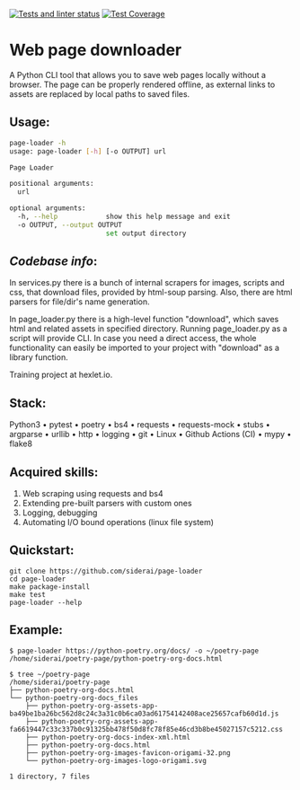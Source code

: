 [![Tests and linter status](https://github.com/siderai/page-loader/actions/workflows/tests_and_linter_status.yml/badge.svg)](https://github.com/siderai/page-loader/actions/workflows/tests_and_linter_status.yml)
[![Test Coverage](https://api.codeclimate.com/v1/badges/b69cb85969106592d227/test_coverage)](https://codeclimate.com/github/siderai/page-loader/test_coverage)

# Web page downloader
A Python CLI tool that allows you to save web pages locally without a browser. The page can be properly rendered offline, as external links to assets are replaced by local paths to saved files.

## Usage:
``` bash
page-loader -h
usage: page-loader [-h] [-o OUTPUT] url

Page Loader

positional arguments:
  url

optional arguments:
  -h, --help            show this help message and exit
  -o OUTPUT, --output OUTPUT
                        set output directory
```

## **_Codebase info_**: 

In services.py there is a bunch of internal scrapers for images, scripts and css, that download files, provided by html-soup parsing. Also, there are html parsers for file/dir's name generation.

In page_loader.py there is a high-level function "download", which saves html and related assets in specified directory. Running page_loader.py as a script will provide CLI. In case you need a direct access, the whole functionality can easily be imported to your project with "download" as a library function. 

Training project at hexlet.io.

## Stack:

Python3
• pytest
• poetry
• bs4
• requests
• requests-mock
• stubs
• argparse
• urllib
• http
• logging
• git
• Linux
• Github Actions (CI)
• mypy
• flake8



## Acquired skills:
1. Web scraping using requests and bs4
2. Extending pre-built parsers with custom ones
3. Logging, debugging
4. Automating I/O bound operations (linux file system)




## Quickstart:

``` 
git clone https://github.com/siderai/page-loader
cd page-loader
make package-install
make test
page-loader --help
```

## Example:
``` 
$ page-loader https://python-poetry.org/docs/ -o ~/poetry-page
/home/siderai/poetry-page/python-poetry-org-docs.html

$ tree ~/poetry-page
/home/siderai/poetry-page
├── python-poetry-org-docs.html
└── python-poetry-org-docs_files
    ├── python-poetry-org-assets-app-ba49be1ba26bc562d8c24c3a31c0b6ca03ad61754142408ace25657cafb60d1d.js
    ├── python-poetry-org-assets-app-fa6619447c33c337b0c91325bb478f50d8fc78f85e46cd3b8be45027157c5212.css
    ├── python-poetry-org-docs-index-xml.html
    ├── python-poetry-org-docs.html
    ├── python-poetry-org-images-favicon-origami-32.png
    └── python-poetry-org-images-logo-origami.svg

1 directory, 7 files
``` 

